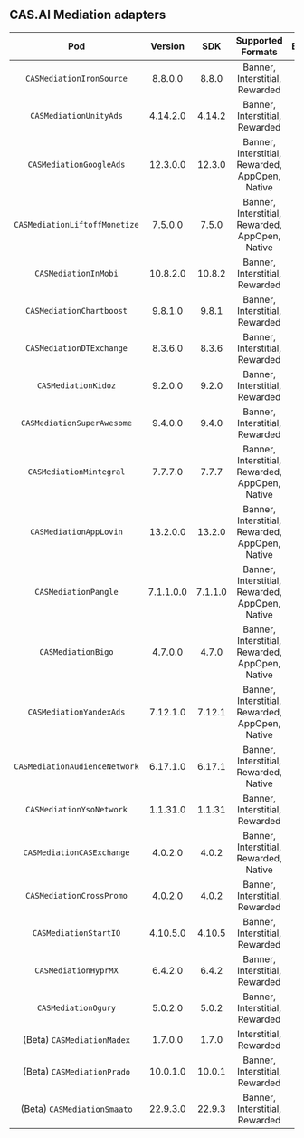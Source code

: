 ## CAS.AI Mediation adapters

| Pod | Version | SDK | Supported Formats | Bidding | Changelog | SDK Versions |
| :-: | :-----: | :-: | :------------------: | :-----: | :-------: | :----------: |
| `CASMediationIronSource` | 8.8.0.0 | 8.8.0 | Banner, Interstitial, Rewarded | Yes | [view](IronSource/CHANGELOG.md) | [link](https://developers.ironsrc.com/ironsource-mobile/ios/sdk-change-log/) |
| `CASMediationUnityAds` | 4.14.2.0 | 4.14.2 | Banner, Interstitial, Rewarded | Yes | [view](UnityAds/CHANGELOG.md) | [link](https://docs.unity.com/ads/en-us/manual/Changelog) |
| `CASMediationGoogleAds` | 12.3.0.0 | 12.3.0 | Banner, Interstitial, Rewarded, AppOpen, Native | Yes | [view](GoogleAds/CHANGELOG.md) | [link](https://developers.google.com/admob/ios/rel-notes?hl=en) |
| `CASMediationLiftoffMonetize` | 7.5.0.0 | 7.5.0 | Banner, Interstitial, Rewarded, AppOpen, Native | Yes | [view](LiftoffMonetize/CHANGELOG.md) | [link](https://support.vungle.com/hc/en-us/articles/15718672681883) |
| `CASMediationInMobi` | 10.8.2.0 | 10.8.2 | Banner, Interstitial, Rewarded | Yes | [view](InMobi/CHANGELOG.md) | [link](https://support.inmobi.com/monetize/sdk-documentation/ios-guidelines/changelogs) |
| `CASMediationChartboost` | 9.8.1.0 | 9.8.1 | Banner, Interstitial, Rewarded | Yes | [view](Chartboost/CHANGELOG.md) | [link](https://docs.chartboost.com/en/monetization/integrate/ios/changelog/) |
| `CASMediationDTExchange` | 8.3.6.0 | 8.3.6 | Banner, Interstitial, Rewarded | Yes | [view](DTExchange/CHANGELOG.md) | [link](https://developer.digitalturbine.com/hc/en-us/articles/360010922578-DT-Exchange-iOS-Changelog) |
| `CASMediationKidoz` | 9.2.0.0 | 9.2.0 | Banner, Interstitial, Rewarded | No | [view](Kidoz/CHANGELOG.md) | [link](https://github.com/Kidoz-SDK/kidoz-mobile-sdk/tree/main/Kidoz%20Direct/iOS) |
| `CASMediationSuperAwesome` | 9.4.0.0 | 9.4.0 | Banner, Interstitial, Rewarded | No | [view](SuperAwesome/CHANGELOG.md) | [link](https://sdks.superawesome.com/docs/ios/releases) |
| `CASMediationMintegral` | 7.7.7.0 | 7.7.7 | Banner, Interstitial, Rewarded, AppOpen, Native | Yes | [view](Mintegral/CHANGELOG.md) | [link](http://cdn-adn.rayjump.com/cdn-adn/v2/markdown_v2/index.html?file=sdk-m_sdk-ios&lang=en) |
| `CASMediationAppLovin` | 13.2.0.0 | 13.2.0 | Banner, Interstitial, Rewarded, AppOpen, Native | Yes | [view](AppLovin/CHANGELOG.md) | [link](https://github.com/AppLovin/AppLovin-MAX-SDK-iOS/releases) |
| `CASMediationPangle` | 7.1.1.0.0 | 7.1.1.0 | Banner, Interstitial, Rewarded, AppOpen, Native | Yes | [view](Pangle/CHANGELOG.md) | [link](https://github.com/bytedance/Bytedance-UnionAD) |
| `CASMediationBigo` | 4.7.0.0 | 4.7.0 | Banner, Interstitial, Rewarded, AppOpen, Native | Yes | [view](Bigo/CHANGELOG.md) | [link](https://www.bigossp.com/guide/sdk/ios/version) |
| `CASMediationYandexAds` | 7.12.1.0 | 7.12.1 | Banner, Interstitial, Rewarded, AppOpen, Native | Yes | [view](YandexAds/CHANGELOG.md) | [link](https://github.com/yandexmobile/yandex-ads-sdk-ios/blob/master/changelog/mobileads/CHANGELOG.md) |
| `CASMediationAudienceNetwork` | 6.17.1.0 | 6.17.1 | Banner, Interstitial, Rewarded, Native | Yes | [view](AudienceNetwork/CHANGELOG.md) | [link](https://developers.facebook.com/docs/audience-network/setting-up/platform-setup/ios/changelog?locale=en_US) |
| `CASMediationYsoNetwork` | 1.1.31.0 | 1.1.31 | Banner, Interstitial, Rewarded | Yes | [view](YsoNetwork/CHANGELOG.md) | [link]() |
| `CASMediationCASExchange` | 4.0.2.0 | 4.0.2 | Banner, Interstitial, Rewarded, Native | Yes | [view](CASExchange/CHANGELOG.md) | [link]() |
| `CASMediationCrossPromo` | 4.0.2.0 | 4.0.2 | Banner, Interstitial, Rewarded | No | [view](CrossPromo/CHANGELOG.md) | [link]() |
| `CASMediationStartIO` | 4.10.5.0 | 4.10.5 | Banner, Interstitial, Rewarded | No | [view](StartIO/CHANGELOG.md) | [link](https://support.start.io/hc/en-us/articles/6827061324434-iOS-SDK-Change-Log) |
| `CASMediationHyprMX` | 6.4.2.0 | 6.4.2 | Banner, Interstitial, Rewarded | No | [view](HyprMX/CHANGELOG.md) | [link](https://documentation.hyprmx.com/ios-hyprmx-sdk/downloads-change-log/change-log/ios-sdk-change-log) |
| `CASMediationOgury` | 5.0.2.0 | 5.0.2 | Banner, Interstitial, Rewarded | Yes | [view](Ogury/CHANGELOG.md) | [link](https://ogury-ltd.gitbook.io/release-notes/ios/ogury-sdk) |
| (Beta) `CASMediationMadex` | 1.7.0.0 | 1.7.0 | Interstitial, Rewarded | No | [view](Madex/CHANGELOG.md) | [link](https://madex.gitbook.io/madex-documentation/ios-sdk/change-log) |
| (Beta) `CASMediationPrado` | 10.0.1.0 | 10.0.1 | Banner, Interstitial, Rewarded | No | [view](Prado/CHANGELOG.md) | [link](https://github.com/Prado-SDK/prado-mobile-sdk/blob/release/10.0.0/Prado%20Direct/iOS) |
| (Beta) `CASMediationSmaato` | 22.9.3.0 | 22.9.3 | Banner, Interstitial, Rewarded | Yes | [view](Smaato/CHANGELOG.md) | [link](https://developers.smaato.com/publishers/nextgen-sdk-ios-changelog/) |

